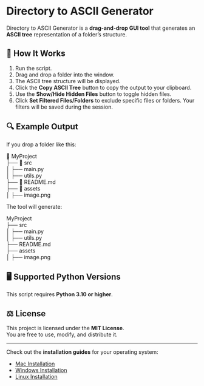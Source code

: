 # Directory to ASCII Generator

Directory to ASCII Generator is a **drag-and-drop GUI tool** that generates an **ASCII tree** representation of a folder’s structure.  

## 🎯 How It Works  

1. Run the script.  
2. Drag and drop a folder into the window.  
3. The ASCII tree structure will be displayed.  
4. Click the **Copy ASCII Tree** button to copy the output to your clipboard.  
5. Use the **Show/Hide Hidden Files** button to toggle hidden files.  
6. Click **Set Filtered Files/Folders** to exclude specific files or folders. Your filters will be saved during the session.  

## 🔍 Example Output  

If you drop a folder like this:  

📂 MyProject  
├── 📂 src  
│   ├── main.py  
│   ├── utils.py  
├── 📄 README.md  
├── 📂 assets  
│   ├── image.png  

The tool will generate:  

MyProject  
├── src  
│   ├── main.py  
│   ├── utils.py  
├── README.md  
├── assets  
│   ├── image.png  

## 🖥 Supported Python Versions  

This script requires **Python 3.10 or higher**.  

## ⚖️ License  

This project is licensed under the **MIT License**.  
You are free to use, modify, and distribute it.  

---

Check out the **installation guides** for your operating system:  
- [Mac Installation](MAC_INSTALL.md)  
- [Windows Installation](WINDOWS_INSTALL.md)  
- [Linux Installation](LINUX_INSTALL.md)  